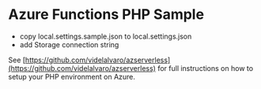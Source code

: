 # Azure Functions PHP Sample

* copy local.settings.sample.json to local.settings.json
* add Storage connection string

See [https://github.com/videlalvaro/azserverless](https://github.com/videlalvaro/azserverless) for full instructions on how to setup your PHP environment on Azure.
